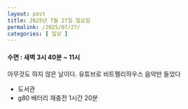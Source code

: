 ```yaml
---
layout: post
title: 2025년 7월 27일 일요일
permalink: /2025/07/27/
categories: [ 일상 ]
---
```

#### 수면 : 새벽 3시 40분 ~ 11시
아무것도 하지 않은 날이다.
유튜브로 비트펠리하우스 음악만 들었다

* 도서관
* g80 배터리 재충전 1시간 20분